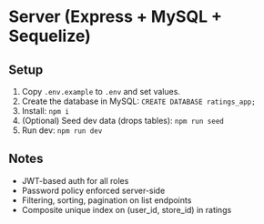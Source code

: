 # Server (Express + MySQL + Sequelize)

## Setup
1. Copy `.env.example` to `.env` and set values.
2. Create the database in MySQL: `CREATE DATABASE ratings_app;`
3. Install: `npm i`
4. (Optional) Seed dev data (drops tables): `npm run seed`
5. Run dev: `npm run dev`

## Notes
- JWT-based auth for all roles
- Password policy enforced server-side
- Filtering, sorting, pagination on list endpoints
- Composite unique index on (user_id, store_id) in ratings
